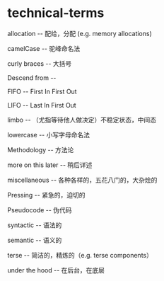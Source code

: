 # technical-terms

allocation -- 配给，分配 (e.g. memory allocations)

camelCase -- 驼峰命名法

curly braces -- 大括号

Descend from --

FIFO -- First In First Out

LIFO -- Last In First Out

limbo -- （尤指等待他人做决定）不稳定状态，中间态

lowercase -- 小写字母命名法

Methodology -- 方法论

more on this later -- 稍后详述

miscellaneous -- 各种各样的，五花八门的，大杂烩的

Pressing -- 紧急的，迫切的

Pseudocode -- 伪代码

syntactic -- 语法的

semantic -- 语义的 

terse -- 简洁的，精炼的（e.g. terse components）

under the hood -- 在后台，在底层
